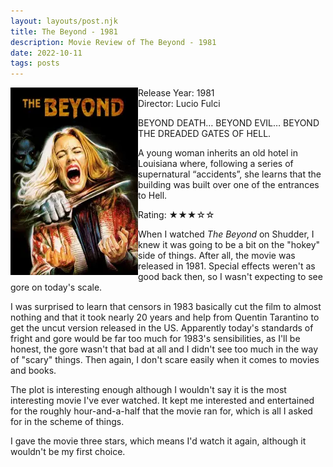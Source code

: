 ```yaml
---
layout: layouts/post.njk
title: The Beyond - 1981
description: Movie Review of The Beyond - 1981
date: 2022-10-11
tags: posts
---
```

<div class="movie__info">
    <img loading="lazy" class="movie__poster" src="/static/images/movie/thebeyond1981.webp" width="204" height="300" alt="Movie Poster for The Beyond - 1981" align="left">
    <span class="film__stuff">Release Year: 1981<br>
    Director: Lucio Fulci<br>
    <p>BEYOND DEATH… BEYOND EVIL… BEYOND THE DREADED GATES OF HELL.</p>
    <p>A young woman inherits an old hotel in Louisiana where, following a series of supernatural “accidents”, she learns that the building was built over one of the entrances to Hell.</p>
    Rating: &#9733;&#9733;&#9733;&#9734;&#9734;</span>
</div>

When I watched <i>The Beyond</i> on Shudder, I knew it was going to be a bit on the "hokey" side of things. After all, the movie was released in 1981. Special effects weren't as good back then, so I wasn't expecting to see gore on today's scale.

I was surprised to learn that censors in 1983 basically cut the film to almost nothing and that it took nearly 20 years and help from Quentin Tarantino to get the uncut version released in the US. Apparently today's standards of fright and gore would be far too much for 1983's sensibilities, as I'll be honest, the gore wasn't that bad at all and I didn't see too much in the way of "scary" things. Then again, I don't scare easily when it comes to movies and books.

T﻿he plot is interesting enough although I wouldn't say it is the most interesting movie I've ever watched. It kept me interested and entertained for the roughly hour-and-a-half that the movie ran for, which is all I asked for in the scheme of things. 

I﻿ gave the movie three stars, which means I'd watch it again, although it wouldn't be my first choice.